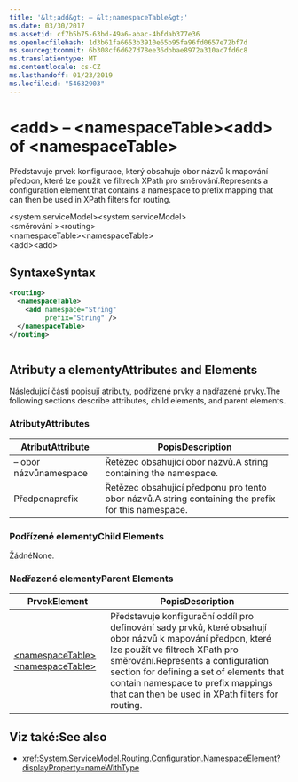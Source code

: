```yaml
---
title: '&lt;add&gt; – &lt;namespaceTable&gt;'
ms.date: 03/30/2017
ms.assetid: cf7b5b75-63bd-49a6-abac-4bfdab377e36
ms.openlocfilehash: 1d3b61fa6653b3910e65b95fa96fd0657e72bf7d
ms.sourcegitcommit: 6b308cf6d627d78ee36dbbae8972a310ac7fd6c8
ms.translationtype: MT
ms.contentlocale: cs-CZ
ms.lasthandoff: 01/23/2019
ms.locfileid: "54632903"
---
```

# <a name="ltaddgt-of-ltnamespacetablegt"></a><span data-ttu-id="afca5-102">&lt;add&gt; – &lt;namespaceTable&gt;</span><span class="sxs-lookup"><span data-stu-id="afca5-102">&lt;add&gt; of &lt;namespaceTable&gt;</span></span>
<span data-ttu-id="afca5-103">Představuje prvek konfigurace, který obsahuje obor názvů k mapování předpon, které lze použít ve filtrech XPath pro směrování.</span><span class="sxs-lookup"><span data-stu-id="afca5-103">Represents a configuration element that contains a namespace to prefix mapping that can then be used in XPath filters for routing.</span></span>  
  
 <span data-ttu-id="afca5-104">\<system.serviceModel></span><span class="sxs-lookup"><span data-stu-id="afca5-104">\<system.serviceModel></span></span>  
<span data-ttu-id="afca5-105">\<směrování ></span><span class="sxs-lookup"><span data-stu-id="afca5-105">\<routing></span></span>  
<span data-ttu-id="afca5-106">\<namespaceTable></span><span class="sxs-lookup"><span data-stu-id="afca5-106">\<namespaceTable></span></span>  
<span data-ttu-id="afca5-107">\<add></span><span class="sxs-lookup"><span data-stu-id="afca5-107">\<add></span></span>  
  
## <a name="syntax"></a><span data-ttu-id="afca5-108">Syntaxe</span><span class="sxs-lookup"><span data-stu-id="afca5-108">Syntax</span></span>  
  
```xml  
<routing>
  <namespaceTable>
    <add namespace="String"
         prefix="String" />
  </namespaceTable>
</routing>
```  
  
```csharp  
```  
  
## <a name="attributes-and-elements"></a><span data-ttu-id="afca5-109">Atributy a elementy</span><span class="sxs-lookup"><span data-stu-id="afca5-109">Attributes and Elements</span></span>  
 <span data-ttu-id="afca5-110">Následující části popisují atributy, podřízené prvky a nadřazené prvky.</span><span class="sxs-lookup"><span data-stu-id="afca5-110">The following sections describe attributes, child elements, and parent elements.</span></span>  
  
### <a name="attributes"></a><span data-ttu-id="afca5-111">Atributy</span><span class="sxs-lookup"><span data-stu-id="afca5-111">Attributes</span></span>  
  
|<span data-ttu-id="afca5-112">Atribut</span><span class="sxs-lookup"><span data-stu-id="afca5-112">Attribute</span></span>|<span data-ttu-id="afca5-113">Popis</span><span class="sxs-lookup"><span data-stu-id="afca5-113">Description</span></span>|  
|---------------|-----------------|  
|<span data-ttu-id="afca5-114">– obor názvů</span><span class="sxs-lookup"><span data-stu-id="afca5-114">namespace</span></span>|<span data-ttu-id="afca5-115">Řetězec obsahující obor názvů.</span><span class="sxs-lookup"><span data-stu-id="afca5-115">A string containing the namespace.</span></span>|  
|<span data-ttu-id="afca5-116">Předpona</span><span class="sxs-lookup"><span data-stu-id="afca5-116">prefix</span></span>|<span data-ttu-id="afca5-117">Řetězec obsahující předponu pro tento obor názvů.</span><span class="sxs-lookup"><span data-stu-id="afca5-117">A string containing the prefix for this namespace.</span></span>|  
  
### <a name="child-elements"></a><span data-ttu-id="afca5-118">Podřízené elementy</span><span class="sxs-lookup"><span data-stu-id="afca5-118">Child Elements</span></span>  
 <span data-ttu-id="afca5-119">Žádné</span><span class="sxs-lookup"><span data-stu-id="afca5-119">None.</span></span>  
  
### <a name="parent-elements"></a><span data-ttu-id="afca5-120">Nadřazené elementy</span><span class="sxs-lookup"><span data-stu-id="afca5-120">Parent Elements</span></span>  
  
|<span data-ttu-id="afca5-121">Prvek</span><span class="sxs-lookup"><span data-stu-id="afca5-121">Element</span></span>|<span data-ttu-id="afca5-122">Popis</span><span class="sxs-lookup"><span data-stu-id="afca5-122">Description</span></span>|  
|-------------|-----------------|  
|[<span data-ttu-id="afca5-123">\<namespaceTable></span><span class="sxs-lookup"><span data-stu-id="afca5-123">\<namespaceTable></span></span>](../../../../../docs/framework/configure-apps/file-schema/wcf/namespacetable.md)|<span data-ttu-id="afca5-124">Představuje konfigurační oddíl pro definování sady prvků, které obsahují obor názvů k mapování předpon, které lze použít ve filtrech XPath pro směrování.</span><span class="sxs-lookup"><span data-stu-id="afca5-124">Represents a configuration section for defining a set of elements that contain namespace to prefix mappings that can then be used in XPath filters for routing.</span></span>|  
  
## <a name="see-also"></a><span data-ttu-id="afca5-125">Viz také:</span><span class="sxs-lookup"><span data-stu-id="afca5-125">See also</span></span>
- <xref:System.ServiceModel.Routing.Configuration.NamespaceElement?displayProperty=nameWithType>
